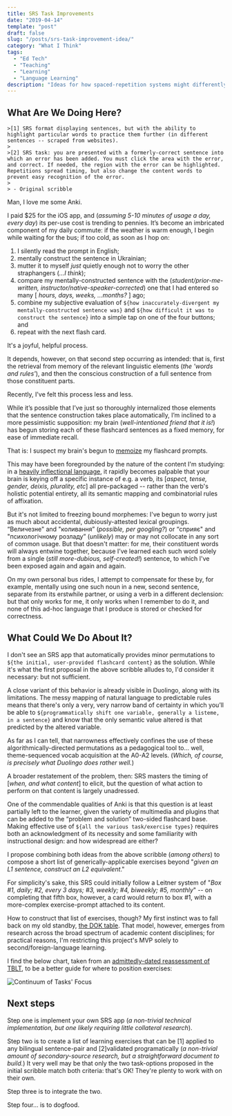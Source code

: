 ```yaml
---
title: SRS Task Improvements
date: "2019-04-14"
template: "post"
draft: false
slug: "/posts/srs-task-improvement-idea/"
category: "What I Think"
tags:
  - "Ed Tech"
  - "Teaching"
  - "Learning"
  - "Language Learning"
description: "Ideas for how spaced-repetition systems might differently engage their users to interact with a flashcard's content."
---
```


## What Are We Doing Here?

```
>[1] SRS format displaying sentences, but with the ability to highlight particular words to practice them further (in different sentences -- scraped from websites).
>
>[2] SRS task: you are presented with a formerly-correct sentence into which an error has been added. You must click the area with the error, and correct. If needed, the region with the error can be highlighted. Repetitions spread timing, but also change the content words to prevent easy recognition of the error.
> 
> - Original scribble
```

Man, I love me some Anki. 

I paid $25 for the iOS app, and (_assuming 5-10 minutes of usage a day, every day_) its per-use cost is trending to pennies. It’s become an imbricated component of my daily commute: if the weather is warm enough, I begin while waiting for the bus; if too cold, as soon as I hop on:

1. I silently read the prompt in English; 
1. mentally construct the sentence in Ukrainian;
1. mutter it to myself _just_ quietly enough not to worry the other straphangers (_...I think_);
1. compare my mentally-constructed sentence with the (_student/prior-me-written, instructor/native-speaker-corrected_) one that I had entered so many [ _hours, days, weeks, ...months?_ ] ago;
1. combine my subjective evaluation of `${how inaccurately-divergent my mentally-constructed sentence was}` and `${how difficult it was to construct the sentence}` into a simple tap on one of the four buttons; and 
1. repeat with the next flash card.

It's a joyful, helpful process.

It depends, however, on that second step occurring as intended: that is, first the retrieval from memory of the relevant linguistic elements (_the 'words and rules'_), and then the conscious construction of a full sentence from those constituent parts.

Recently, I've felt this process less and less.

While it’s possible that I’ve just so thoroughly internalized those elements that the sentence construction takes place automatically, I’m inclined to a more pessimistic supposition: my brain (_well-intentioned friend that it is!_) has begun storing each of these flashcard sentences as a fixed memory, for ease of immediate recall.

That is: I suspect my brain's begun to [memoize](https://en.wikipedia.org/wiki/Memoization) my flashcard prompts.

This may have been foregrounded by the nature of the content I'm studying: in a [heavily inflectional language](https://en.wikipedia.org/wiki/Ukrainian_grammar#Morphology), it rapidly becomes palpable that your brain is keying off a specific instance of e.g. a verb, its [_aspect, tense, gender, deixis, plurality, etc_] all pre-packaged -- rather than the verb's holistic potential entirety, all its semantic mapping and combinatorial rules of affixation.

But it's not limited to freezing bound morphemes: I've begun to worry just as much about accidental, dubiously-attested lexical groupings. “Величезне" and "коливання” (_possible, per googling?_) or “сприяє" and "психологічному розладу” (_unlikely_) may or may not collocate in any sort of common usage. But that doesn't matter: for me, their constituent words will always entwine together, because I’ve learned each such word solely from a single (_still more-dubious, self-created!_) sentence, to which I've been exposed again and again and again.

On my own personal bus rides, I attempt to compensate for these by, for example, mentally using one such noun in a new, second sentence, separate from its erstwhile partner, or using a verb in a different declension: but that only works for me, it only works when I remember to do it, and none of this ad-hoc language that I produce is stored or checked for correctness.

## What Could We Do About It?

I don't see an SRS app that automatically provides minor permutations to `${the initial, user-provided flashcard content}` as the solution. While it's what the first proposal in the above scribble alludes to, I'd consider it necessary: but not sufficient.

A close variant of this behavior is already visible in Duolingo, along with its limitations. The messy mapping of natural language to predictable rules means that there's only a very, very narrow band of certainty in which you’ll be able to `${programmatically shift one variable, generally a listeme, in a sentence}` and know that the only semantic value altered is that predicted by the altered variable. 

As far as I can tell, that narrowness effectively confines the use of these algorithmically-directed permutations as a pedagogical tool to... well, theme-sequenced vocab acquisition at the A0-A2 levels. (_Which, of course, is precisely what Duolingo does rather well._) 

A broader restatement of the problem, then: SRS masters the timing of [_when, and what content_] to elicit, but the question of what action to perform on that content is largely unadressed.

One of the commendable qualities of Anki is that this question is at least partially left to the learner, given the variety of multimedia and plugins that can be added to the “problem and solution” two-sided flashcard base. Making effective use of `${all the various task/exercise types}` requires both an acknowledgment of its necessity and some familiarity with instructional design: and how widespread are either?

I propose combining both ideas from the above scribble (_among others_) to compose a short list of generically-applicable exercises beyond "_given an L1 sentence, construct an L2 equivalent_." 

For simplicity's sake, this SRS could initially follow a Leitner system of "_Box #1, daily; #2, every 3 days; #3, weekly; #4, biweekly; #5, monthly_" -- on completing that fifth box, however, a card would return to box #1, with a more-complex exercise-prompt attached to its content.

How to construct that list of exercises, though? My first instinct was to fall back on my old standby, [the DOK table](https://www.lake.k12.fl.us/Page/27614). That model, however, emerges from research across the broad spectrum of academic content disciplines; for practical reasons, I'm restricting this project's MVP solely to second/foreign-language learning.

I find the below chart, taken from an [admittedly-dated reassessment of TBLT](https://doi.org/10.1093/elt/58.4.319), to be a better guide for where to position exercises:

![Continuum of Tasks' Focus](/media/continuum_focus_on_forms_to_focus_on_meaning_Littlewood_2004.png)

## Next steps

Step one is implement your own SRS app (_a non-trivial technical implementation, but one likely requiring little collateral research_). 

Step two is to create a list of learning exercises that can be [1] applied to any bilingual sentence-pair and [2]validated programatically (_a non-trivial amount of secondary-source research, but a straightforward document to build._) It very well may be that only the two task-options proposed in the initial scribble match both criteria: that's OK! They're plenty to work with on their own.

Step three is to integrate the two.

Step four... is to dogfood.
